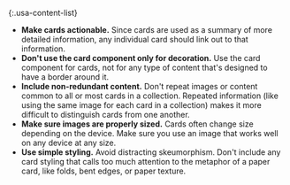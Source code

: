 {:.usa-content-list}
- **Make cards actionable.** Since cards are used as a summary of more detailed information, any individual card should link out to that information.
- **Don't use the card component only for decoration.** Use the card component for cards, not for any type of content that's designed to have a border around it.
- **Include non-redundant content.** Don't repeat images or content common to all or most cards in a collection. Repeated information (like using the same image for each card in a collection) makes it more difficult to distinguish cards from one another.
- **Make sure images are properly sized.** Cards often change size depending on the device. Make sure you use an image that works well on any device at any size.
- **Use simple styling.** Avoid distracting skeumorphism. Don't include any card styling that calls too much attention to the metaphor of a paper card, like folds, bent edges, or paper texture.